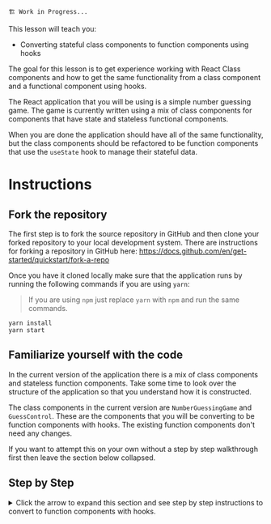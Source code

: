 ```
🏗️ Work in Progress...
```
This lesson will teach you:
- Converting stateful class components to function components using hooks

The goal for this lesson is to get experience working with React Class components and how to get the same functionality from a class component and a functional component using hooks.

The React application that you will be using is a simple number guessing game. The game is currently written using a mix of class components for components that have state and stateless functional components.

When you are done the application should have all of the same functionality, but the class components should be refactored to be function components that use the `useState` hook to manage their stateful data.

# Instructions

## Fork the repository

The first step is to fork the source repository in GitHub and then clone your forked repository to your local development system. There are instructions for forking a repository in GitHub here: https://docs.github.com/en/get-started/quickstart/fork-a-repo


Once you have it cloned locally make sure that the application runs by running the following commands if you are using `yarn`:

> If you are using `npm` just replace `yarn` with `npm` and run the same commands.


```
yarn install
yarn start
```

## Familiarize yourself with the code

In the current version of the application there is a mix of class components and stateless function components.
Take some time to look over the structure of the application so that you understand how it is constructed.

The class components in the current version are `NumberGuessingGame` and `GuessControl`. These are the components that you will be converting to be function components with hooks. The existing function components don't need any changes.

If you want to attempt this on your own without a step by step walkthrough first then leave the section below collapsed.

## Step by Step
<details>
    <summary>Click the arrow to expand this section and see step by step instructions to convert to function components with hooks.</summary>

### Convert `GuessControl`

- [x] Open the `GuessControl.js` file.
- [x] Rename the current `GuessControl` class to `GuessControlOld` if you want to keep it a reference while converting the code.
- [x] Create a new function component called `GuessControl` that will take an `onGuess` prop. 
- [x] Copy the return value from the render function in the class component to be the return value in the new function component. Remove any references to `this.` since those will be replaced with new references to local variables or props passed in to the function component.
- [x] Create a new state variable named `currentGuess` with setter `setCurrentGuess` and default value of an empty string. Set the `value` property for the input element to refer to this state value. (Make sure to import `useState`)
- [x] Create a `handleInputChange` function within the component that updates the `currentGuess` state value when the user changes the value in the input. Set the `onChange` property for the input element to refer to this function.
- [x] Create a `onSubmitGuess` function that calls the `onGuess` prop with the `currentGuess` value converted to a number and also resets the `currentGuess` to an empty string when it is called. Set the `onClick` property on the button to refer to this function.
- [x] If you still have the old class version around as `GuessControlOld`, delete it.

### Convert `NumberGuessingGame`

- [x] Open the `NumberGuessingGame.js` file.
- [x] Rename the current `NumberGuessingGame` class to `NumberGuessingGameOld` if you want to keep it a reference while converting the code.
- [x] Create a new function component called `NumberGuessingGame`.
- [x] Copy the logic and return value from the render function in the class component to be in the new function component. Remove any references to `this.` since those will be replaced with new references.
- [x] Create 3 state variables and their setters for `numberToGuess`, `numberOfGuesses`, and `latestGuess` and initialize them to the same values from the class component version. (Make sure to import `useState`)
- [x] Create a `handleGuess` function that will be passed in to the `GuessControl` component as the `onGuess` prop. This function should take the guess as an argument and set the `latestGuess` state with the guess (converted to a number using the Number function) and increment the `numberOfGuesses` state.
- [x] Create a `handleReset` function within the component that resets all 3 of the state properties the same way the handleReset function from the class component reset them. Pass this function to the `GameOver` component as the `onReset` prop.
- [x] Update all references from the class component that referred to `this.<something>` to refer to the correct variable or function for the new function component.
- [x] If you still have the old class version around as `NumberGuessingGameOld`, delete it.


</details>
